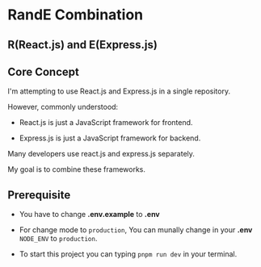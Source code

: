# RandE Combination

## R(React.js) and E(Express.js)

## Core Concept

I'm attempting to use React.js and Express.js in a single repository.

However, commonly understood:

- React.js is just a JavaScript framework for frontend.

- Express.js is just a JavaScript framework for backend.

Many developers use react.js and express.js separately.

My goal is to combine these frameworks.

## Prerequisite

- You have to change <b>.env.example</b> to <b>.env</b>

- For change mode to `production`, You can munally change in your <b>.env</b> `NODE_ENV` to `production`.

- To start this project you can typing `pnpm run dev` in your terminal.
